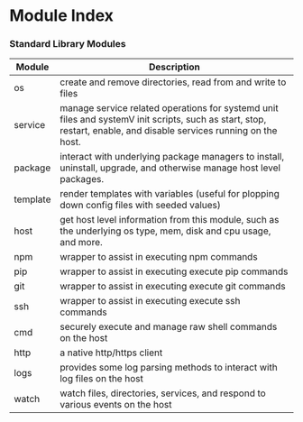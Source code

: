 # Module Index

### Standard Library Modules
| Module  | Description |
| ------------- |------------- |
| os  | create and remove directories, read from and write to files |
| service  | manage service related operations for systemd unit files and systemV init scripts, such as start, stop, restart, enable, and disable services running on the host. |
| package  | interact with underlying package managers to install, uninstall, upgrade, and otherwise manage host level packages. |
| template  | render templates with variables (useful for plopping down config files with seeded values)|
| host  | get host level information from this module, such as the underlying os type, mem, disk and cpu usage, and more.|
| npm  | wrapper to assist in executing npm commands|
| pip  | wrapper to assist in executing execute pip commands|
| git  | wrapper to assist in executing execute git commands|
| ssh  | wrapper to assist in executing execute ssh commands|
| cmd  | securely execute and manage raw shell commands on the host|
| http  | a native http/https client |
| logs  | provides some log parsing methods to interact with log files on the host |
| watch  | watch files, directories, services, and respond to various events on the host |
